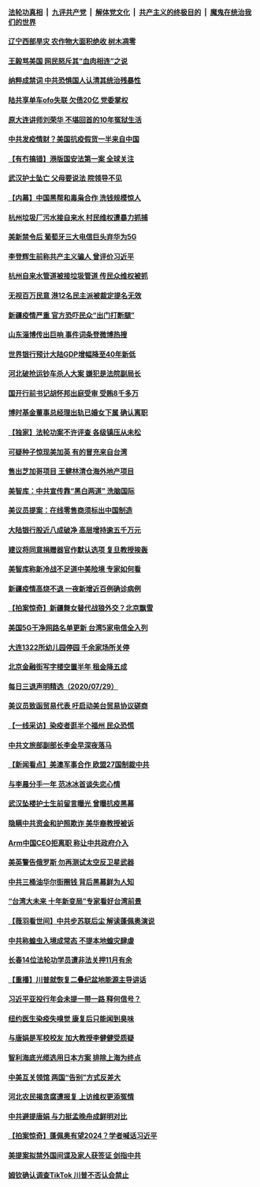 

####  [法轮功真相](../../../../basic/blob/master/README.md?t=07310331) &nbsp;|&nbsp; [九评共产党](../../../../9ping.md/blob/master/README.md?t=07310331) &nbsp;|&nbsp; [解体党文化](../../../../jtdwh.md/blob/master/README.md?t=07310331)  &nbsp;|&nbsp; [共产主义的终极目的](../../../../gczydzjmd.md/blob/master/README.md?t=07310331) &nbsp;|&nbsp; [魔鬼在统治我们的世界](../../../../mgztzwmdsj.md/blob/master/README.md?t=07310331) 

#### [辽宁西部旱灾 农作物大面积绝收 树木凋零](../pages/nsc413/n12295560.md?t=07310331) 

#### [王毅骂美国  网民怒斥其“血肉相连”之说](../pages/nsc413/n12295472.md?t=07310331) 

#### [纳粹成禁词 中共恐惧国人认清其统治残暴性](../pages/nsc413/n12295355.md?t=07310331) 

#### [陆共享单车ofo失联 欠债20亿 党委掌权](../pages/nsc413/n12295284.md?t=07310331) 

#### [原大连讲师刘荣华 不堪回首的10年冤狱生活](../pages/nsc413/n12291890.md?t=07310331) 

#### [中共发疫情财？美国抗疫假货一半来自中国](../pages/nsc413/n12295073.md?t=07310331) 

#### [【有冇搞错】港版国安法第一案 全球关注](../pages/nsc413/n12295428.md?t=07310331) 

#### [武汉护士坠亡 父母要说法 院领导不见](../pages/nsc413/n12295113.md?t=07310331) 

#### [【内幕】中国黑帮和毒枭合作 洗钱规模惊人](../pages/nsc413/n12295210.md?t=07310331) 

#### [杭州垃圾厂污水接自来水 村民维权遭暴力抓捕](../pages/nsc413/n12295199.md?t=07310331) 

#### [美新禁令后 葡萄牙三大电信巨头弃华为5G](../pages/nsc413/n12295203.md?t=07310331) 

#### [李登辉生前称共产主义骗人 曾评价习近平](../pages/nsc413/n12295214.md?t=07310331) 

#### [杭州自来水管道被接垃圾管道 传民众维权被抓](../pages/nsc413/n12294672.md?t=07310331) 

#### [无视百万民意 港12名民主派被裁定提名无效](../pages/nsc413/n12293879.md?t=07310331) 

#### [新疆疫情严重 官方恐吓民众“出门打断腿”](../pages/nsc413/n12294418.md?t=07310331) 

#### [山东淄博传出巨响 事件词条登微博热搜](../pages/nsc413/n12294572.md?t=07310331) 

#### [世界银行预计大陆GDP增幅降至40年新低](../pages/nsc413/n12294510.md?t=07310331) 

#### [河北破抢运钞车杀人大案 嫌犯是法院副局长](../pages/nsc413/n12294675.md?t=07310331) 


#### [国开行前书记胡怀邦出庭受审 受贿8千多万](../pages/nsc413/n12294679.md?t=07310331) 

#### [博时基金董事总经理出轨已婚女下属 确认离职](../pages/nsc413/n12294339.md?t=07310331) 

#### [【独家】法轮功案不许评查 各级镇压从未松](../pages/nsc413/n12289397.md?t=07310331) 

#### [可疑种子惊现美加英 有的冒充来自台湾](../pages/nsc413/n12294532.md?t=07310331) 

#### [售出芝加哥项目 王健林清仓海外地产项目](../pages/nsc413/n12294315.md?t=07310331) 

#### [美智库：中共宣传靠“黑白两道” 洗脑国际](../pages/nsc413/n12294382.md?t=07310331) 

#### [美议员提案：在线零售商须标出中国制造](../pages/nsc413/n12294420.md?t=07310331) 

#### [大陆银行股近八成破净 高层增持逾五千万元](../pages/nsc413/n12293873.md?t=07310331) 

#### [建议将同意捐赠器官作默认选项 复旦教授挨轰](../pages/nsc413/n12293950.md?t=07310331) 

#### [美智库称新冷战不足道中美险境 专家如何看](../pages/nsc413/n12294125.md?t=07310331) 

#### [新疆疫情高烧不退 一夜新增近百例确诊病例](../pages/nsc413/n12294099.md?t=07310331) 

#### [【拍案惊奇】新疆舞女替代战狼外交？北京飘雪](../pages/nsc413/n12293829.md?t=07310331) 

#### [美国5G干净网路名单更新 台湾5家电信全入列](../pages/nsc413/n12293799.md?t=07310331) 

#### [大连1322所幼儿园停园 千余家场所关停](../pages/nsc413/n12293856.md?t=07310331) 

#### [北京金融街写字楼空置半年 租金降五成](../pages/nsc413/n12293512.md?t=07310331) 

#### [每日三退声明精选（2020/07/29）](../pages/nsc413/n12293858.md?t=07310331) 

#### [美议员致函贸易代表 吁启动美台贸易协议磋商](../pages/nsc413/n12293731.md?t=07310331) 

#### [【一线采访】染疫者逛半个福州 民众恐慌](../pages/nsc413/n12293156.md?t=07310331) 

#### [中共文旅部副部长李金早深夜落马](../pages/nsc413/n12293453.md?t=07310331) 

#### [【新闻看点】美澳军事合作 欧盟27国制裁中共](../pages/nsc413/n12293489.md?t=07310331) 

#### [与李晨分手一年 范冰冰首谈失恋心情](../pages/nsc413/n12293399.md?t=07310331) 

#### [武汉坠楼护士生前留言曝光 曾曝抗疫黑幕](../pages/nsc413/n12293305.md?t=07310331) 

#### [隐瞒中共资金和护照欺诈 美华裔教授被诉](../pages/nsc413/n12293408.md?t=07310331) 

#### [Arm中国CEO拒离职 称让中共政府介入](../pages/nsc413/n12293234.md?t=07310331) 

#### [美英警告俄罗斯 勿再测试太空反卫星武器](../pages/nsc413/n12293155.md?t=07310331) 

#### [中共三桶油华尔街圈钱 背后黑幕鲜为人知](../pages/nsc413/n12249199.md?t=07310331) 

#### [“台湾大未来 十年新变局”专家看好台湾前景](../pages/nsc413/n12292358.md?t=07310331) 

#### [【薇羽看世间】中共步苏联后尘 解读蓬佩奥演说](../pages/nsc413/n12292612.md?t=07310331) 

#### [中共称蝗虫入境成常态 不提本地蝗灾肆虐](../pages/nsc413/n12292969.md?t=07310331) 

#### [长春14位法轮功学员遭非法关押11月有余](../pages/nsc413/n12292682.md?t=07310331) 

#### [【重播】川普就恢复二叠纪盆地能源主导讲话](../pages/nsc413/n12292875.md?t=07310331) 

#### [习近平亚投行年会未提一带一路 释何信号？](../pages/nsc413/n12292672.md?t=07310331) 

#### [纽约医生染疫失嗅觉 康复后只能闻到臭味](../pages/nsc413/n12292943.md?t=07310331) 

#### [与唐娟是军校校友 加大教授李健健受质疑](../pages/nsc413/n12292724.md?t=07310331) 

#### [智利海底光缆选用日本方案 排除上海为终点](../pages/nsc413/n12292886.md?t=07310331) 

#### [中美互关领馆 两国“告别”方式反差大](../pages/nsc413/n12292556.md?t=07310331) 

#### [河北农民揭贪腐遭报复 上访维权更添冤情](../pages/nsc413/n12292580.md?t=07310331) 

#### [中共避提唐娟 与力挺孟晚舟成鲜明对比](../pages/nsc413/n12292429.md?t=07310331) 

#### [【拍案惊奇】蓬佩奥有望2024？学者喊话习近平](../pages/nsc413/n12290959.md?t=07310331) 

#### [美提案拟禁外国间谍及家人获签证 剑指中共](../pages/nsc413/n12292669.md?t=07310331) 

#### [姆钦确认调查TikTok 川普不否认会禁止](../pages/nsc413/n12292827.md?t=07310331) 

